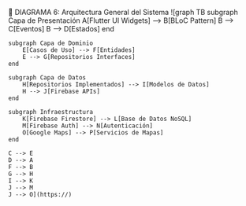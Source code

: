 🎯 DIAGRAMA 6: Arquitectura General del Sistema
![graph TB
    subgraph Capa de Presentación
        A[Flutter UI Widgets] --> B[BLoC Pattern]
        B --> C[Eventos]
        B --> D[Estados]
    end
    
    subgraph Capa de Dominio
        E[Casos de Uso] --> F[Entidades]
        E --> G[Repositorios Interfaces]
    end
    
    subgraph Capa de Datos
        H[Repositorios Implementados] --> I[Modelos de Datos]
        H --> J[Firebase APIs]
    end
    
    subgraph Infraestructura
        K[Firebase Firestore] --> L[Base de Datos NoSQL]
        M[Firebase Auth] --> N[Autenticación]
        O[Google Maps] --> P[Servicios de Mapas]
    end
    
    C --> E
    D --> A
    F --> B
    G --> H
    I --> K
    J --> M
    J --> O](https://)